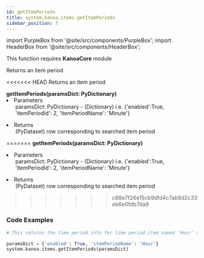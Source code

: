 ```yaml
---
id: getItemPeriods
title: system.kanoa.items.getItemPeriods
sidebar_position: 7
---
```

import PurpleBox from '@site/src/components/PurpleBox';
import HeaderBox from '@site/src/components/HeaderBox';

<PurpleBox>This function requires <b>KanoaCore</b> module</PurpleBox>

<HeaderBox header="Description">Returns an item period</HeaderBox>

<<<<<<< HEAD
<HeaderBox header="Description">Returns an item period  </HeaderBox>

<HeaderBox header="Syntax">
    <b>getItemPeriods(paramsDict: PyDictionary)</b>
    <li> Parameters <br /> 
        <ul> paramsDict: PyDictionary - (Dictionary) i.e. &#123;'enabled':True, 'itemPeriodId': 2, 'itemPeriodName': 'Minute'} </ul> 
    </li>
    <li> Returns <br /> 
        <ul>(PyDataset) row corresponding to searched item period </ul>
    </li>
</HeaderBox>

=======
<HeaderBox header="Syntax">
    <b>getItemPeriods(paramsDict: PyDictionary)</b>
    <li> Parameters <br />
        <ul> paramsDict: PyDictionary - (Dictionary) i.e. &#123;'enabled':True, 'itemPeriodId': 2, 'itemPeriodName': 'Minute'} </ul>
    </li>
    <li> Returns <br />
        <ul> (PyDataset) row corresponding to searched item period </ul>
    </li>
</HeaderBox>
>>>>>>> c88e7f26e15cb9dfd4c7ab9d2c33eb6e0fdb7da9

### Code Examples

```py
# This returns the time period info for time period item named 'Hour' and enabled

paramsDict = {'enabled': True, 'itemPeriodName': 'Hour'}
system.kanoa.items.getItemPeriods(paramsDict)

```